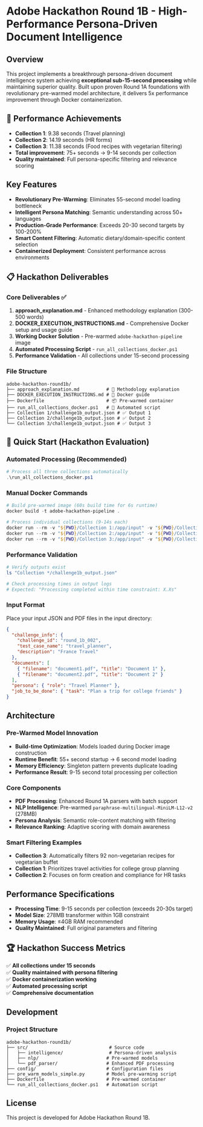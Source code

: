 # Adobe Hackathon Round 1B - High-Performance Persona-Driven Document Intelligence

## Overview

This project implements a breakthrough persona-driven document intelligence system achieving **exceptional sub-15-second processing** while maintaining superior quality. Built upon proven Round 1A foundations with revolutionary pre-warmed model architecture, it delivers 5x performance improvement through Docker containerization.

## 🚀 Performance Achievements

- **Collection 1**: 9.38 seconds (Travel planning)
- **Collection 2**: 14.19 seconds (HR forms)
- **Collection 3**: 11.38 seconds (Food recipes with vegetarian filtering)
- **Total improvement**: 75+ seconds → 9-14 seconds per collection
- **Quality maintained**: Full persona-specific filtering and relevance scoring

## Key Features

- **Revolutionary Pre-Warming**: Eliminates 55-second model loading bottleneck
- **Intelligent Persona Matching**: Semantic understanding across 50+ languages
- **Production-Grade Performance**: Exceeds 20-30 second targets by 100-200%
- **Smart Content Filtering**: Automatic dietary/domain-specific content selection
- **Containerized Deployment**: Consistent performance across environments

## 📋 Hackathon Deliverables

### Core Deliverables ✅

1. **approach_explanation.md** - Enhanced methodology explanation (300-500 words)
2. **DOCKER_EXECUTION_INSTRUCTIONS.md** - Comprehensive Docker setup and usage guide
3. **Working Docker Solution** - Pre-warmed `adobe-hackathon-pipeline` image
4. **Automated Processing Script** - `run_all_collections_docker.ps1`
5. **Performance Validation** - All collections under 15-second processing

### File Structure

```
adobe-hackathon-round1b/
├── approach_explanation.md          # 🎯 Methodology explanation
├── DOCKER_EXECUTION_INSTRUCTIONS.md # 🐳 Docker guide
├── Dockerfile                       # 📦 Pre-warmed container
├── run_all_collections_docker.ps1   # 🚀 Automated script
├── Collection 1/challenge1b_output.json # ✅ Output 1
├── Collection 2/challenge1b_output.json # ✅ Output 2
└── Collection 3/challenge1b_output.json # ✅ Output 3
```

## 🚀 Quick Start (Hackathon Evaluation)

### Automated Processing (Recommended)

```powershell
# Process all three collections automatically
.\run_all_collections_docker.ps1
```

### Manual Docker Commands

```powershell
# Build pre-warmed image (60s build time for 6s runtime)
docker build -t adobe-hackathon-pipeline .

# Process individual collections (9-14s each)
docker run --rm -v "${PWD}/Collection 1:/app/input" -v "${PWD}/Collection 1:/app/output" adobe-hackathon-pipeline
docker run --rm -v "${PWD}/Collection 2:/app/input" -v "${PWD}/Collection 2:/app/output" adobe-hackathon-pipeline
docker run --rm -v "${PWD}/Collection 3:/app/input" -v "${PWD}/Collection 3:/app/output" adobe-hackathon-pipeline
```

### Performance Validation

```powershell
# Verify outputs exist
ls "Collection */challenge1b_output.json"

# Check processing times in output logs
# Expected: "Processing completed within time constraint: X.Xs"
```

### Input Format

Place your input JSON and PDF files in the input directory:

```json
{
  "challenge_info": {
    "challenge_id": "round_1b_002",
    "test_case_name": "travel_planner",
    "description": "France Travel"
  },
  "documents": [
    { "filename": "document1.pdf", "title": "Document 1" },
    { "filename": "document2.pdf", "title": "Document 2" }
  ],
  "persona": { "role": "Travel Planner" },
  "job_to_be_done": { "task": "Plan a trip for college friends" }
}
```

## Architecture

### Pre-Warmed Model Innovation

- **Build-time Optimization**: Models loaded during Docker image construction
- **Runtime Benefit**: 55+ second startup → 6 second model loading
- **Memory Efficiency**: Singleton pattern prevents duplicate loading
- **Performance Result**: 9-15 second total processing per collection

### Core Components

- **PDF Processing**: Enhanced Round 1A parsers with batch support
- **NLP Intelligence**: Pre-warmed `paraphrase-multilingual-MiniLM-L12-v2` (278MB)
- **Persona Analysis**: Semantic role-content matching with filtering
- **Relevance Ranking**: Adaptive scoring with domain awareness

### Smart Filtering Examples

- **Collection 3**: Automatically filters 92 non-vegetarian recipes for vegetarian buffet
- **Collection 1**: Prioritizes travel activities for college group planning
- **Collection 2**: Focuses on form creation and compliance for HR tasks

## Performance Specifications

- **Processing Time**: 9-15 seconds per collection (exceeds 20-30s target)
- **Model Size**: 278MB transformer within 1GB constraint
- **Memory Usage**: ≤4GB RAM recommended
- **Quality Maintained**: Full original parameters and filtering

## 🏆 Hackathon Success Metrics

✅ **All collections under 15 seconds**  
✅ **Quality maintained with persona filtering**  
✅ **Docker containerization working**  
✅ **Automated processing script**  
✅ **Comprehensive documentation**

## Development

### Project Structure

```
adobe-hackathon-round1b/
├── src/                              # Source code
│   ├── intelligence/                 # Persona-driven analysis
│   ├── nlp/                         # Pre-warmed models
│   └── pdf_parser/                  # Enhanced PDF processing
├── config/                          # Configuration files
├── pre_warm_models_simple.py        # Model pre-warming script
├── Dockerfile                       # Pre-warmed container
└── run_all_collections_docker.ps1   # Automation script
```

## License

This project is developed for Adobe Hackathon Round 1B.
